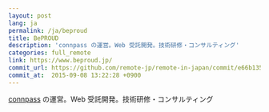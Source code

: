 ```yaml
---
layout: post
lang: ja
permalink: /ja/beproud
title: BePROUD
description: 'connpass の運営。Web 受託開発。技術研修・コンサルティング'
categories: full_remote
link: https://www.beproud.jp/
commit_url: https://github.com/remote-jp/remote-in-japan/commit/e66b1354afa4de58052a22e3248bc52582a43ec4
commit_at:  2015-09-08 13:22:28 +0900
---
```


<p><a href="https://connpass.com">connpass</a> の運営。Web 受託開発。技術研修・コンサルティング</p>
